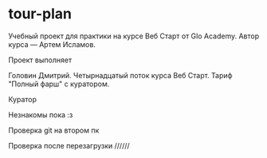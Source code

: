 # tour-plan

Учебный проект для практики на курсе Веб Старт от Glo Academy. Автор курса — Артем Исламов.

Проект выполняет

Головин Дмитрий. Четырнадцатый поток курса Веб Старт. Тариф "Полный фарш" с куратором.

Куратор

Незнакомы пока :з

Проверка git на втором пк

Проверка после перезагрузки //////
